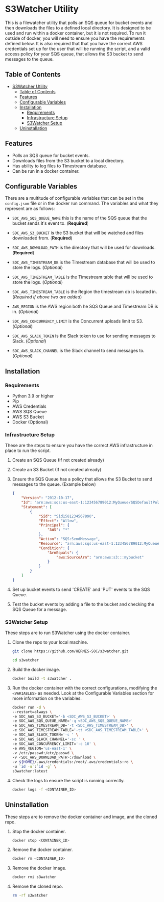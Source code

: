 # S3Watcher Utility

This is a filewatcher utility that polls an SQS queue for bucket events and then downloads the files to a defined local directory. It is designed to be used and run within a docker container, but it is not required. To run it outside of docker, you will need to ensure you have the requirements defined below. It is also required that that you have the correct AWS credentials set up for the user that will be running the script, and a valid access policy for your SQS queue, that allows the S3 bucket to send messages to the queue.

## Table of Contents
- [S3Watcher Utility](#s3watcher-utility)
  - [Table of Contents](#table-of-contents)
  - [Features](#features)
  - [Configurable Variables](#configurable-variables)
  - [Installation](#installation)
    - [Requirements](#requirements)
    - [Infrastructure Setup](#infrastructure-setup)
    - [S3Watcher Setup](#s3watcher-setup)
  - [Uninstallation](#uninstallation)

## Features
* Polls an SQS queue for bucket events.
* Downloads files from the S3 bucket to a local directory.
* Has ability to log files to Timestream database.
* Can be run in a docker container.

## Configurable Variables
There are a multitude of configurable variables that can be set in the `config.json` file or in the docker run command. The variables and what they represent are as follows:

* `SDC_AWS_SQS_QUEUE_NAME` this is the name of the SQS queue that the bucket sends it's event to. (**Required**)

* `SDC_AWS_S3_BUCKET` is the S3 bucket that will be watched and files downloaded from. (**Required**)

* `SDC_AWS_DOWNLOAD_PATH` is the directory that will be used for downloads. (**Required**)

* `SDC_AWS_TIMESTREAM_DB` is the Timestream database that will be used to store the logs. (*Optional*)

* `SDC_AWS_TIMESTREAM_TABLE` is the Timestream table that will be used to store the logs. (*Optional*)

* `SDC_AWS_TIMESTREAM_TABLE` is the Region the timestream db is located in. (*Required if above two are added*)

* `AWS_REGION` is the AWS region both he SQS Queue and Timestream DB is in. (*Optional*)

* `SDC_AWS_CONCURRENCY_LIMIT` is the Concurrent uploads limit to S3. (*Optional*)

* `SDC_AWS_SLACK_TOKEN` is the Slack token to use for sending messages to Slack. (*Optional*)

* `SDC_AWS_SLACK_CHANNEL` is the Slack channel to send messages to. (*Optional*)


## Installation

### Requirements

* Python 3.9 or higher
* Pip
* AWS Credentials
* AWS SQS Queue
* AWS S3 Bucket
* Docker (Optional)

### Infrastructure Setup
These are the steps to ensure you have the correct AWS infrastructure in place to run the script.

1. Create an SQS Queue (If not created already)
2. Create an S3 Bucket (If not created already)
3. Ensure the SQS Queue has a policy that allows the S3 Bucket to send messages to the queue. (Example below)

    ```json
    {
        "Version": "2012-10-17",
        "Id": "arn:aws:sqs:us-east-1:123456789012:MyQueue/SQSDefaultPolicy",
        "Statement": [
            {
                "Sid": "Sid1581234567890",
                "Effect": "Allow",
                "Principal": {
                    "AWS": "*"
                },
                "Action": "SQS:SendMessage",
                "Resource": "arn:aws:sqs:us-east-1:123456789012:MyQueue",
                "Condition": {
                    "ArnEquals": {
                        "aws:SourceArn": "arn:aws:s3:::mybucket"
                    }
                }
            }
        ]
    }
    ```
4. Set up bucket events to send 'CREATE' and 'PUT' events to the SQS Queue.
5. Test the bucket events by adding a file to the bucket and checking the SQS Queue for a message.

### S3Watcher Setup
These steps are to run S3Watcher using the docker container.

1. Clone the repo to your local machine.

    ```bash
    git clone https://github.com/HERMES-SOC/s3watcher.git

    cd s3watcher
    ```
2. Build the docker image.

    ```bash
    docker build -t s3watcher .
    ```
3. Run the docker container with the correct configurations, modifying the `<VARIABLES>` as needed. Look at the Configurable Variables section for more information on the variables.

    ```bash
    docker run -d \
    --restart=always \
    -e SDC_AWS_S3_BUCKET='-b <SDC_AWS_S3_BUCKET>' \
    -e SDC_AWS_SQS_QUEUE_NAME='-q <SDC_AWS_SQS_QUEUE_NAME>'
    -e SDC_AWS_TIMESTREAM_DB='-t <SDC_AWS_TIMESTREAM_DB>' \
    -e SDC_AWS_TIMESTREAM_TABLE='-tt <SDC_AWS_TIMESTREAM_TABLE>' \
    -e SDC_AWS_SLACK_TOKEN='-s ' \
    -e SDC_AWS_SLACK_CHANNEL='-sc ' \
    -e SDC_AWS_CONCURRENCY_LIMIT='-c 10' \
    -e AWS_REGION='us-east-1' \
    -v /etc/passwd:/etc/passwd \
    -v <SDC_AWS_DOWNLOAD_PATH>:/download \
    -v ${HOME}/.aws/credentials:/root/.aws/credentials:ro \
    -u `id -u`:`id -g` \
    s3watcher:latest
    ```

4. Check the logs to ensure the script is running correctly.

    ```bash
    docker logs -f <CONTAINER_ID>
    ```

## Uninstallation
These steps are to remove the docker container and image, and the cloned repo.

1. Stop the docker container.

    ```bash
    docker stop <CONTAINER_ID>
    ```
2. Remove the docker container.

    ```bash
    docker rm <CONTAINER_ID>
    ```
3. Remove the docker image.

    ```bash
    docker rmi s3watcher
    ```
4. Remove the cloned repo.

    ```bash
    rm -rf s3watcher
    ```

